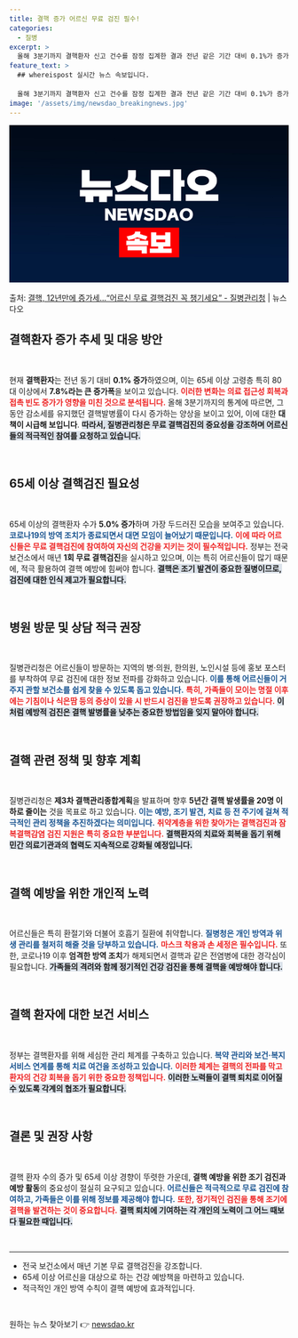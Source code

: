 ```yaml
---
title: 결핵 증가 어르신 무료 검진 필수!
categories:
  - 질병
excerpt: >
  올해 3분기까지 결핵환자 신고 건수를 잠정 집계한 결과 전년 같은 기간 대비 0.1%가 증가한 것으로 나타났…
feature_text: >
  ## whereispost 실시간 뉴스 속보입니다.

  올해 3분기까지 결핵환자 신고 건수를 잠정 집계한 결과 전년 같은 기간 대비 0.1%가 증가한 것으로 나타났…
image: '/assets/img/newsdao_breakingnews.jpg'
---
```


![뉴스다오 속보](/assets/img/newsdao_breakingnews.jpg)

<p>출처: <a href="https://newsdao.kr/2083" rel="dofollow">결핵, 12년만에 증가세…“어르신 무료 결핵검진 꼭 챙기세요” - 질병관리청</a> | 뉴스다오</p>

<h2 data-ke-size="size26">결핵환자 증가 추세 및 대응 방안</h2>

<p data-ke-size="size16">&nbsp;</p>

현재 **결핵환자**는 전년 동기 대비 **0.1% 증가**하였으며, 이는 65세 이상 고령층 특히 80대 이상에서 **7.8%라는 큰 증가폭**을 보이고 있습니다. <b><span style="color: #ee2323;">이러한 변화는 의료 접근성 회복과 접촉 빈도 증가가 영향을 미친 것으로 분석됩니다.</span></b> 올해 3분기까지의 통계에 따르면, 그동안 감소세를 유지했던 결핵발병률이 다시 증가하는 양상을 보이고 있어, 이에 대한 **대책이 시급해 보입니다**. <b><span style="background-color: #21538527;">따라서, 질병관리청은 무료 결핵검진의 중요성을 강조하며 어르신들의 적극적인 참여를 요청하고 있습니다.</span></b> 

<p data-ke-size="size16">&nbsp;</p>

<h2 data-ke-size="size26">65세 이상 결핵검진 필요성</h2>

<p data-ke-size="size16">&nbsp;</p>

65세 이상의 결핵환자 수가 **5.0% 증가**하며 가장 두드러진 모습을 보여주고 있습니다. <b><span style="color: #1a5490;">코로나19의 방역 조치가 종료되면서 대면 모임이 늘어났기 때문입니다.</span></b> <b><span style="color: #ee2323;">이에 따라 어르신들은 무료 결핵검진에 참여하여 자신의 건강을 지키는 것이 필수적입니다.</span></b> 정부는 전국 보건소에서 매년 **1회 무료 결핵검진**을 실시하고 있으며, 이는 특히 어르신들이 많기 때문에, 적극 활용하여 결핵 예방에 힘써야 합니다. <b><span style="background-color: #21538527;">결핵은 조기 발견이 중요한 질병이므로, 검진에 대한 인식 제고가 필요합니다.</span></b> 

<p data-ke-size="size16">&nbsp;</p>

<h2 data-ke-size="size26">병원 방문 및 상담 적극 권장</h2>

<p data-ke-size="size16">&nbsp;</p>

질병관리청은 어르신들이 방문하는 지역의 병·의원, 한의원, 노인시설 등에 홍보 포스터를 부착하여 무료 검진에 대한 정보 전파를 강화하고 있습니다. <b><span style="color: #1a5490;">이를 통해 어르신들이 거주지 관할 보건소를 쉽게 찾을 수 있도록 돕고 있습니다.</span></b> <b><span style="color: #ee2323;">특히, 가족들이 모이는 명절 이후에는 기침이나 식은땀 등의 증상이 있을 시 반드시 검진을 받도록 권장하고 있습니다.</span></b> <b><span style="background-color: #21538527;">이처럼 예방적 검진은 결핵 발병률을 낮추는 중요한 방법임을 잊지 말아야 합니다.</span></b> 

<p data-ke-size="size16">&nbsp;</p>

<h2 data-ke-size="size26">결핵 관련 정책 및 향후 계획</h2>

<p data-ke-size="size16">&nbsp;</p>

질병관리청은 **제3차 결핵관리종합계획**을 발표하며 향후 **5년간 결핵 발생률을 20명 이하로 줄이는** 것을 목표로 하고 있습니다. <b><span style="color: #1a5490;">이는 예방, 조기 발견, 치료 등 전 주기에 걸쳐 적극적인 관리 정책을 추진하겠다는 의미입니다.</span></b> <b><span style="color: #ee2323;">취약계층을 위한 찾아가는 결핵검진과 잠복결핵감염 검진 지원은 특히 중요한 부분입니다.</span></b> <b><span style="background-color: #21538527;">결핵환자의 치료와 회복을 돕기 위해 민간 의료기관과의 협력도 지속적으로 강화될 예정입니다.</span></b> 

<p data-ke-size="size16">&nbsp;</p>

<h2 data-ke-size="size26">결핵 예방을 위한 개인적 노력</h2>

<p data-ke-size="size16">&nbsp;</p>

어르신들은 특히 환절기와 더불어 호흡기 질환에 취약합니다. <b><span style="color: #1a5490;">질병청은 개인 방역과 위생 관리를 철저히 해줄 것을 당부하고 있습니다.</span></b> <b><span style="color: #ee2323;">마스크 착용과 손 세정은 필수입니다.</span></b> 또한, 코로나19 이후 **엄격한 방역 조치**가 해제되면서 결핵과 같은 전염병에 대한 경각심이 필요합니다. <b><span style="background-color: #21538527;">가족들의 격려와 함께 정기적인 건강 검진을 통해 결핵을 예방해야 합니다.</span></b> 

<p data-ke-size="size16">&nbsp;</p>

<h2 data-ke-size="size26">결핵 환자에 대한 보건 서비스</h2>

<p data-ke-size="size16">&nbsp;</p>

정부는 결핵환자를 위해 세심한 관리 체계를 구축하고 있습니다. <b><span style="color: #1a5490;">복약 관리와 보건·복지 서비스 연계를 통해 치료 여건을 조성하고 있습니다.</span></b> <b><span style="color: #ee2323;">이러한 체계는 결핵의 전파를 막고 환자의 건강 회복을 돕기 위한 중요한 정책입니다.</span></b> <b><span style="background-color: #21538527;">이러한 노력들이 결핵 퇴치로 이어질 수 있도록 각계의 협조가 필요합니다.</span></b> 

<p data-ke-size="size16">&nbsp;</p>

<h2 data-ke-size="size26">결론 및 권장 사항</h2>

<p data-ke-size="size16">&nbsp;</p>

결핵 환자 수의 증가 및 65세 이상 경향이 뚜렷한 가운데, **결핵 예방을 위한 조기 검진과 예방 활동**의 중요성이 절실히 요구되고 있습니다. <b><span style="color: #1a5490;">어르신들은 적극적으로 무료 검진에 참여하고, 가족들은 이를 위해 정보를 제공해야 합니다.</span></b> <b><span style="color: #ee2323;">또한, 정기적인 검진을 통해 조기에 결핵을 발견하는 것이 중요합니다.</span></b> <b><span style="background-color: #21538527;">결핵 퇴치에 기여하는 각 개인의 노력이 그 어느 때보다 필요한 때입니다.</span></b>

<p data-ke-size="size16">&nbsp;</p>

<hr />

<ul>
<li>전국 보건소에서 매년 기본 무료 결핵검진을 강조합니다.</li>
<li>65세 이상 어르신을 대상으로 하는 건강 예방책을 마련하고 있습니다.</li>
<li>적극적인 개인 방역 수칙이 결핵 예방에 효과적입니다.</li>
</ul>

<p data-ke-size="size16">&nbsp;</p> 

원하는 뉴스 찾아보기 👉 <a href="https://newsdao.kr" rel="dofollow">newsdao.kr</a>


